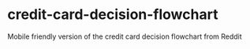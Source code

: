 # credit-card-decision-flowchart
Mobile friendly version of the credit card decision flowchart from Reddit
